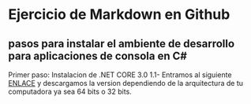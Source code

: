 # Ejercicio de Markdown en Github
## pasos para instalar el ambiente de desarrollo para aplicaciones de consola en C#

Primer paso: Instalacion de .NET CORE 3.0
1.1- Entramos al siguiente [ENLACE](https://dotnet.microsoft.com/download/dotnet-core/3.0 ".NET CORE") y descargamos la version dependiendo de la arquitectura de tu computadora ya sea 64 bits o 32 bits.
